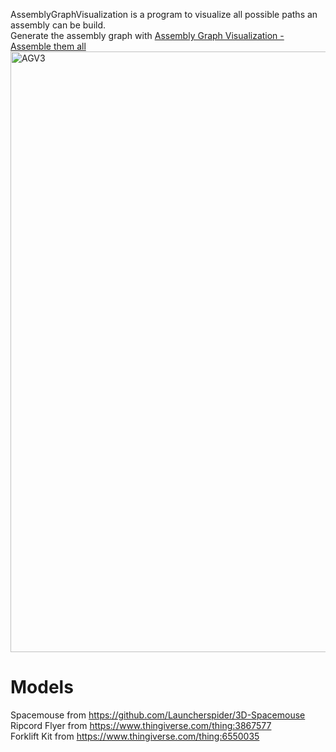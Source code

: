 AssemblyGraphVisualization is a program to visualize all possible paths an assembly can be build. <br>
Generate the assembly graph with [Assembly Graph Visualization - Assemble them all](https://github.tik.uni-stuttgart.de/st161399/AssemblyGraphVisualization-AssembleThemAll)
<img width="961" alt="AGV3" src="https://github.tik.uni-stuttgart.de/st161399/AssemblyGraphVisualization/assets/1090/c81c56ae-9148-495f-af46-3b3d5d286a9e">
# Models
Spacemouse from https://github.com/Launcherspider/3D-Spacemouse<br>
Ripcord Flyer from https://www.thingiverse.com/thing:3867577<br>
Forklift Kit from https://www.thingiverse.com/thing:6550035<br>
